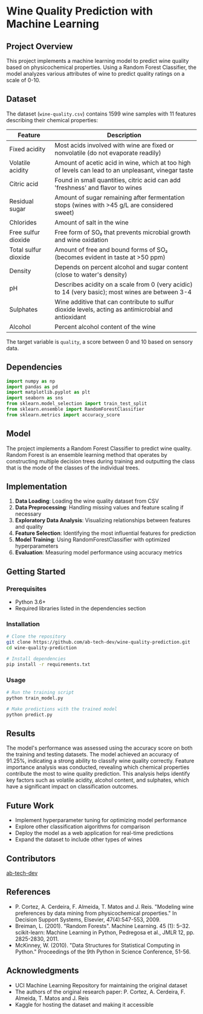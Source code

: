# Wine Quality Prediction with Machine Learning

## Project Overview
This project implements a machine learning model to predict wine quality based on physicochemical properties. Using a Random Forest Classifier, the model analyzes various attributes of wine to predict quality ratings on a scale of 0-10.

## Dataset
The dataset (`wine-quality.csv`) contains 1599 wine samples with 11 features describing their chemical properties:

| Feature | Description |
|---------|-------------|
| Fixed acidity | Most acids involved with wine are fixed or nonvolatile (do not evaporate readily) |
| Volatile acidity | Amount of acetic acid in wine, which at too high of levels can lead to an unpleasant, vinegar taste |
| Citric acid | Found in small quantities, citric acid can add 'freshness' and flavor to wines |
| Residual sugar | Amount of sugar remaining after fermentation stops (wines with >45 g/L are considered sweet) |
| Chlorides | Amount of salt in the wine |
| Free sulfur dioxide | Free form of SO₂ that prevents microbial growth and wine oxidation |
| Total sulfur dioxide | Amount of free and bound forms of SO₂ (becomes evident in taste at >50 ppm) |
| Density | Depends on percent alcohol and sugar content (close to water's density) |
| pH | Describes acidity on a scale from 0 (very acidic) to 14 (very basic); most wines are between 3-4 |
| Sulphates | Wine additive that can contribute to sulfur dioxide levels, acting as antimicrobial and antioxidant |
| Alcohol | Percent alcohol content of the wine |

The target variable is `quality`, a score between 0 and 10 based on sensory data.

## Dependencies
```python
import numpy as np
import pandas as pd
import matplotlib.pyplot as plt
import seaborn as sns
from sklearn.model_selection import train_test_split
from sklearn.ensemble import RandomForestClassifier
from sklearn.metrics import accuracy_score
```

## Model
The project implements a Random Forest Classifier to predict wine quality. Random Forest is an ensemble learning method that operates by constructing multiple decision trees during training and outputting the class that is the mode of the classes of the individual trees.

## Implementation
1. **Data Loading**: Loading the wine quality dataset from CSV
2. **Data Preprocessing**: Handling missing values and feature scaling if necessary
3. **Exploratory Data Analysis**: Visualizing relationships between features and quality
4. **Feature Selection**: Identifying the most influential features for prediction
5. **Model Training**: Using RandomForestClassifier with optimized hyperparameters
6. **Evaluation**: Measuring model performance using accuracy metrics

## Getting Started

### Prerequisites
- Python 3.6+
- Required libraries listed in the dependencies section

### Installation
```bash
# Clone the repository
git clone https://github.com/ab-tech-dev/wine-quality-prediction.git
cd wine-quality-prediction

# Install dependencies
pip install -r requirements.txt
```

### Usage
```bash
# Run the training script
python train_model.py

# Make predictions with the trained model
python predict.py
```

## Results
The model's performance was assessed using the accuracy score on both the training and testing datasets. The model achieved an accuracy of 91.25%, indicating a strong ability to classify wine quality correctly. Feature importance analysis was conducted, revealing which chemical properties contribute the most to wine quality prediction. This analysis helps identify key factors such as volatile acidity, alcohol content, and sulphates, which have a significant impact on classification outcomes.

## Future Work
- Implement hyperparameter tuning for optimizing model performance
- Explore other classification algorithms for comparison
- Deploy the model as a web application for real-time predictions
- Expand the dataset to include other types of wines



## Contributors
[ab-tech-dev](https://github.com/ab-tech-dev)

## References

- P. Cortez, A. Cerdeira, F. Almeida, T. Matos and J. Reis. "Modeling wine      preferences by data mining from physicochemical properties." In Decision Support Systems, Elsevier, 47(4):547-553, 2009.
- Breiman, L. (2001). "Random Forests". Machine Learning. 45 (1): 5–32.
scikit-learn: Machine Learning in Python, Pedregosa et al., JMLR 12, pp. 2825-2830, 2011.
- McKinney, W. (2010). "Data Structures for Statistical Computing in Python." Proceedings of the 9th Python in Science Conference, 51-56.



## Acknowledgments
- UCI Machine Learning Repository for maintaining the original dataset
- The authors of the original research paper: P. Cortez, A. Cerdeira, F. Almeida, T. Matos and J. Reis
- Kaggle for hosting the dataset and making it accessible